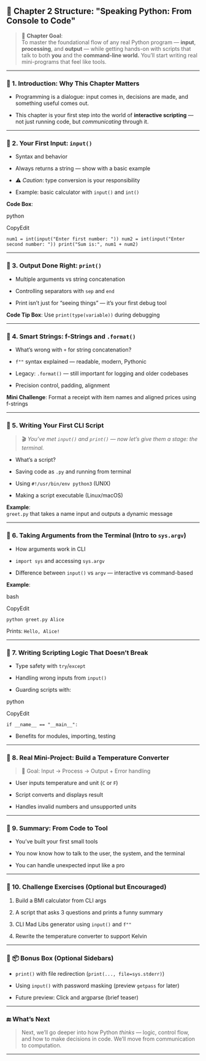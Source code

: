 ## 🧭 Chapter 2 Structure: **"Speaking Python: From Console to Code"**

> 🎯 **Chapter Goal**:  
> To master the foundational flow of any real Python program — **input**, **processing**, and **output** — while getting hands-on with scripts that talk to both **you** and the **command-line world.** You’ll start writing real mini-programs that feel like tools.

----------

### 🔹 1. Introduction: Why This Chapter Matters

-   Programming is a dialogue: input comes in, decisions are made, and something useful comes out.
    
-   This chapter is your first step into the world of **interactive scripting** — not just running code, but _communicating_ through it.
    

----------

### 🔹 2. Your First Input: `input()`

-   Syntax and behavior
    
-   Always returns a string — show with a basic example
    
-   ⚠️ _Caution_: type conversion is your responsibility
    
-   Example: basic calculator with `input()` and `int()`
    

**Code Box**:

python

CopyEdit

`num1 = int(input("Enter first number: "))
num2 = int(input("Enter second number: ")) print("Sum is:", num1 + num2)` 

----------

### 🔹 3. Output Done Right: `print()`

-   Multiple arguments vs string concatenation
    
-   Controlling separators with `sep` and `end`
    
-   Print isn’t just for “seeing things” — it’s your first debug tool
    

**Code Tip Box**: Use `print(type(variable))` during debugging

----------

### 🔹 4. Smart Strings: f-Strings and `.format()`

-   What’s wrong with `+` for string concatenation?
    
-   `f""` syntax explained — readable, modern, Pythonic
    
-   Legacy: `.format()` — still important for logging and older codebases
    
-   Precision control, padding, alignment
    

**Mini Challenge**: Format a receipt with item names and aligned prices using f-strings

----------

### 🔹 5. Writing Your First CLI Script

> 🎬 _You’ve met `input()` and `print()` — now let’s give them a stage: the terminal._

-   What’s a script?
    
-   Saving code as `.py` and running from terminal
    
-   Using `#!/usr/bin/env python3` (UNIX)
    
-   Making a script executable (Linux/macOS)
    

**Example**:  
`greet.py` that takes a name input and outputs a dynamic message

----------

### 🔹 6. Taking Arguments from the Terminal (Intro to `sys.argv`)

-   How arguments work in CLI
    
-   `import sys` and accessing `sys.argv`
    
-   Difference between `input()` vs `argv` — interactive vs command-based
    

**Example**:

bash

CopyEdit

`python greet.py Alice` 

Prints: `Hello, Alice!`

----------

### 🔹 7. Writing Scripting Logic That Doesn’t Break

-   Type safety with `try`/`except`
    
-   Handling wrong inputs from `input()`
    
-   Guarding scripts with:
    

python

CopyEdit

`if __name__ == "__main__":` 

-   Benefits for modules, importing, testing
    

----------

### 🔹 8. Real Mini-Project: Build a Temperature Converter

> 🎯 Goal: Input → Process → Output + Error handling

-   User inputs temperature and unit (`C` or `F`)
    
-   Script converts and displays result
    
-   Handles invalid numbers and unsupported units
    

----------

### 🔹 9. Summary: From Code to Tool

-   You’ve built your first small tools
    
-   You now know how to talk to the user, the system, and the terminal
    
-   You can handle unexpected input like a pro
    

----------

### 🔹 10. Challenge Exercises (Optional but Encouraged)

1.  Build a BMI calculator from CLI args
    
2.  A script that asks 3 questions and prints a funny summary
    
3.  CLI Mad Libs generator using `input()` and `f""`
    
4.  Rewrite the temperature converter to support Kelvin
    

----------

### 🔹 📦 Bonus Box (Optional Sidebars)

-   `print()` with file redirection (`print(..., file=sys.stderr)`)
    
-   Using `input()` with password masking (preview `getpass` for later)
    
-   Future preview: Click and argparse (brief teaser)
    

----------

### 🔚 What’s Next

> Next, we’ll go deeper into how Python _thinks_ — logic, control flow, and how to make decisions in code. We’ll move from communication to computation.

----------
